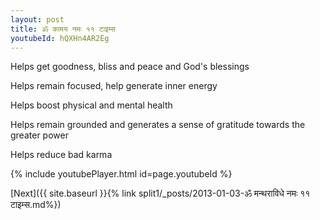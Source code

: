 ```yaml
---
layout: post
title: ॐ कामय नमः ११ टाइम्स
youtubeId: hQXHn4AR2Eg
---
```

 
 
Helps get goodness, bliss and peace and God's blessings
 
Helps remain focused, help generate inner energy 
 
Helps boost physical and mental health 
 
Helps remain grounded and generates a sense of gratitude towards the greater power 
 
Helps reduce bad karma
 
 
 
 


{% include youtubePlayer.html id=page.youtubeId %}
 
[Next]({{ site.baseurl }}{% link  split1/_posts/2013-01-03-ॐ मन्थराविधे नमः ११ टाइम्स.md%})
 
